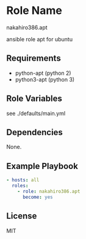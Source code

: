 Role Name
=========

nakahiro386.apt

ansible role apt for ubuntu

Requirements
------------

* python-apt (python 2)
* python3-apt (python 3)

Role Variables
--------------

see ./defaults/main.yml

Dependencies
------------

None.

Example Playbook
----------------

```yaml
- hosts: all
  roles:
    - role: nakahiro386.apt
      become: yes
```

License
-------

MIT

